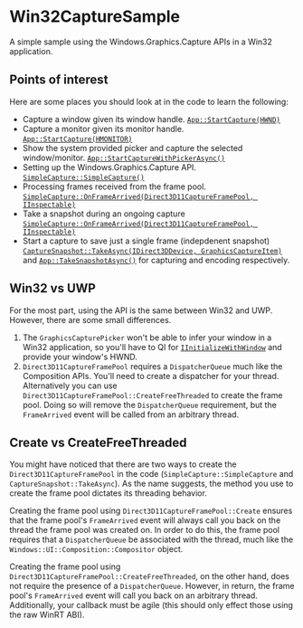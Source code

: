 # Win32CaptureSample
A simple sample using the Windows.Graphics.Capture APIs in a Win32 application.

## Points of interest
Here are some places you should look at in the code to learn the following:

* Capture a window given its window handle. [`App::StartCapture(HWND)`](https://github.com/robmikh/Win32CaptureSample/blob/master/Win32CaptureSample/App.cpp)
* Capture a monitor given its monitor handle. [`App::StartCapture(HMONITOR)`](https://github.com/robmikh/Win32CaptureSample/blob/master/Win32CaptureSample/App.cpp)
* Show the system provided picker and capture the selected window/monitor. [`App::StartCaptureWithPickerAsync()`](https://github.com/robmikh/Win32CaptureSample/blob/master/Win32CaptureSample/App.cpp)
* Setting up the Windows.Graphics.Capture API. [`SimpleCapture::SimpleCapture()`](https://github.com/robmikh/Win32CaptureSample/blob/master/Win32CaptureSample/SimpleCapture.cpp)
* Processing frames received from the frame pool. [`SimpleCapture::OnFrameArrived(Direct3D11CaptureFramePool, IInspectable)`](https://github.com/robmikh/Win32CaptureSample/blob/master/Win32CaptureSample/SimpleCapture.cpp)
* Take a snapshot during an ongoing capture [`SimpleCapture::OnFrameArrived(Direct3D11CaptureFramePool, IInspectable)`](https://github.com/robmikh/Win32CaptureSample/blob/master/Win32CaptureSample/SimpleCapture.cpp)
* Start a capture to save just a single frame (indepdenent snapshot) [`CaptureSnapshot::TakeAsync(IDirect3DDevice, GraphicsCaptureItem)`](https://github.com/robmikh/Win32CaptureSample/blob/master/Win32CaptureSample/CaptureSnapshot.cpp) and [`App::TakeSnapshotAsync()`](https://github.com/robmikh/Win32CaptureSample/blob/master/Win32CaptureSample/App.cpp) for capturing and encoding respectively.

## Win32 vs UWP
For the most part, using the API is the same between Win32 and UWP. However, there are some small differences.

1. The `GraphicsCapturePicker` won't be able to infer your window in a Win32 application, so you'll have to QI for [`IInitializeWithWindow`](https://msdn.microsoft.com/en-us/library/windows/desktop/hh706981(v=vs.85).aspx) and provide your window's HWND.
2. `Direct3D11CaptureFramePool` requires a `DispatcherQueue` much like the Composition APIs. You'll need to create a dispatcher for your thread. Alternatively you can use `Direct3D11CaptureFramePool::CreateFreeThreaded` to create the frame pool. Doing so will remove the `DispatcherQueue` requirement, but the `FrameArrived` event will be called from an arbitrary thread.

## Create vs CreateFreeThreaded
You might have noticed that there are two ways to create the `Direct3D11CaptureFramePool` in the code (`SimpleCapture::SimpleCapture` and `CaptureSnapshot::TakeAsync`). As the name suggests, the method you use to create the frame pool dictates its threading behavior.

Creating the frame pool using `Direct3D11CaptureFramePool::Create` ensures that the frame pool's `FrameArrived` event will always call you back on the thread the frame pool was created on. In order to do this, the frame pool requires that a `DispatcherQueue` be associated with the thread, much like the `Windows::UI::Composition::Compositor` object.

Creating the frame pool using `Direct3D11CaptureFramePool::CreateFreeThreaded`, on the other hand, does not require the presence of a `DispatcherQueue`. However, in return, the frame pool's `FrameArrived` event will call you back on an arbitrary thread. Additionally, your callback must be agile (this should only effect those using the raw WinRT ABI).
